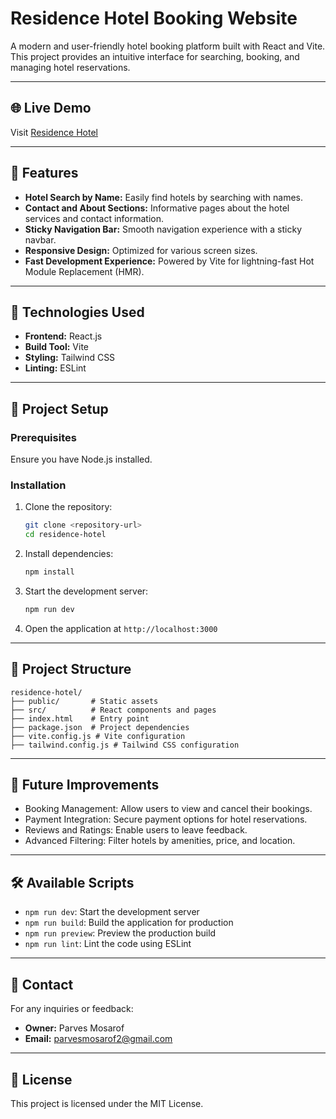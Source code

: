 # Residence Hotel Booking Website

A modern and user-friendly hotel booking platform built with React and Vite. This project provides an intuitive interface for searching, booking, and managing hotel reservations.

---

## 🌐 Live Demo
Visit [Residence Hotel](https://recidencehotel.netlify.app/)

---

## 🚀 Features

- **Hotel Search by Name:** Easily find hotels by searching with names.
- **Contact and About Sections:** Informative pages about the hotel services and contact information.
- **Sticky Navigation Bar:** Smooth navigation experience with a sticky navbar.
- **Responsive Design:** Optimized for various screen sizes.
- **Fast Development Experience:** Powered by Vite for lightning-fast Hot Module Replacement (HMR).

---

## 📆 Technologies Used

- **Frontend:** React.js
- **Build Tool:** Vite
- **Styling:** Tailwind CSS
- **Linting:** ESLint

---

## 📄 Project Setup

### Prerequisites
Ensure you have Node.js installed.

### Installation

1. Clone the repository:
   ```bash
   git clone <repository-url>
   cd residence-hotel
   ```

2. Install dependencies:
   ```bash
   npm install
   ```

3. Start the development server:
   ```bash
   npm run dev
   ```

4. Open the application at `http://localhost:3000`

---

## 💁️ Project Structure
```
residence-hotel/
├── public/       # Static assets
├── src/          # React components and pages
├── index.html    # Entry point
├── package.json  # Project dependencies
├── vite.config.js # Vite configuration
├── tailwind.config.js # Tailwind CSS configuration
```

---

## 🌟 Future Improvements
- Booking Management: Allow users to view and cancel their bookings.
- Payment Integration: Secure payment options for hotel reservations.
- Reviews and Ratings: Enable users to leave feedback.
- Advanced Filtering: Filter hotels by amenities, price, and location.

---

## 🛠 Available Scripts

- `npm run dev`: Start the development server
- `npm run build`: Build the application for production
- `npm run preview`: Preview the production build
- `npm run lint`: Lint the code using ESLint

---

## 📧 Contact
For any inquiries or feedback:
- **Owner:** Parves Mosarof
- **Email:** [parvesmosarof2@gmail.com](mailto:parvesmosarof2@gmail.com)

---

## 📜 License
This project is licensed under the MIT License.

